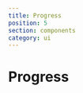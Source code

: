 ```yaml
---
title: Progress
position: 5
section: components
category: ui
---
```


# Progress

<preview name="progress"></preview>
